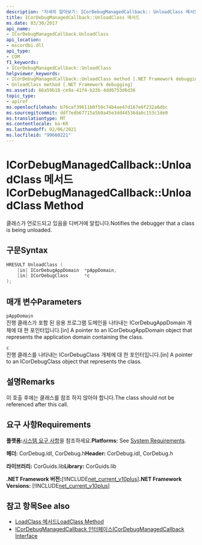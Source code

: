 ```yaml
---
description: '자세히 알아보기: ICorDebugManagedCallback:: UnloadClass 메서드'
title: ICorDebugManagedCallback::UnloadClass 메서드
ms.date: 03/30/2017
api_name:
- ICorDebugManagedCallback.UnloadClass
api_location:
- mscordbi.dll
api_type:
- COM
f1_keywords:
- ICorDebugManagedCallback::UnloadClass
helpviewer_keywords:
- ICorDebugManagedCallback::UnloadClass method [.NET Framework debugging]
- UnloadClass method [.NET Framework debugging]
ms.assetid: 66a59b18-ce9a-41f4-b23b-4dd6753d6d36
topic_type:
- apiref
ms.openlocfilehash: b76caf39611b0f59c74b4ae47d167e6f232a6dbc
ms.sourcegitcommit: ddf7edb67715a5b9a45e3dd44536dabc153c1de0
ms.translationtype: MT
ms.contentlocale: ko-KR
ms.lasthandoff: 02/06/2021
ms.locfileid: "99660221"
---
```

# <a name="icordebugmanagedcallbackunloadclass-method"></a><span data-ttu-id="b8596-103">ICorDebugManagedCallback::UnloadClass 메서드</span><span class="sxs-lookup"><span data-stu-id="b8596-103">ICorDebugManagedCallback::UnloadClass Method</span></span>

<span data-ttu-id="b8596-104">클래스가 언로드되고 있음을 디버거에 알립니다.</span><span class="sxs-lookup"><span data-stu-id="b8596-104">Notifies the debugger that a class is being unloaded.</span></span>  
  
## <a name="syntax"></a><span data-ttu-id="b8596-105">구문</span><span class="sxs-lookup"><span data-stu-id="b8596-105">Syntax</span></span>  
  
```cpp  
HRESULT UnloadClass (  
    [in] ICorDebugAppDomain  *pAppDomain,  
    [in] ICorDebugClass      *c  
);  
```  
  
## <a name="parameters"></a><span data-ttu-id="b8596-106">매개 변수</span><span class="sxs-lookup"><span data-stu-id="b8596-106">Parameters</span></span>  

 `pAppDomain`  
 <span data-ttu-id="b8596-107">진행 클래스가 포함 된 응용 프로그램 도메인을 나타내는 ICorDebugAppDomain 개체에 대 한 포인터입니다.</span><span class="sxs-lookup"><span data-stu-id="b8596-107">[in] A pointer to an ICorDebugAppDomain object that represents the application domain containing the class.</span></span>  
  
 `c`  
 <span data-ttu-id="b8596-108">진행 클래스를 나타내는 ICorDebugClass 개체에 대 한 포인터입니다.</span><span class="sxs-lookup"><span data-stu-id="b8596-108">[in] A pointer to an ICorDebugClass object that represents the class.</span></span>  
  
## <a name="remarks"></a><span data-ttu-id="b8596-109">설명</span><span class="sxs-lookup"><span data-stu-id="b8596-109">Remarks</span></span>  

 <span data-ttu-id="b8596-110">이 호출 후에는 클래스를 참조 하지 않아야 합니다.</span><span class="sxs-lookup"><span data-stu-id="b8596-110">The class should not be referenced after this call.</span></span>  
  
## <a name="requirements"></a><span data-ttu-id="b8596-111">요구 사항</span><span class="sxs-lookup"><span data-stu-id="b8596-111">Requirements</span></span>  

 <span data-ttu-id="b8596-112">**플랫폼:**[시스템 요구 사항](../../get-started/system-requirements.md)을 참조하세요.</span><span class="sxs-lookup"><span data-stu-id="b8596-112">**Platforms:** See [System Requirements](../../get-started/system-requirements.md).</span></span>  
  
 <span data-ttu-id="b8596-113">**헤더:** CorDebug.idl, CorDebug.h</span><span class="sxs-lookup"><span data-stu-id="b8596-113">**Header:** CorDebug.idl, CorDebug.h</span></span>  
  
 <span data-ttu-id="b8596-114">**라이브러리:** CorGuids.lib</span><span class="sxs-lookup"><span data-stu-id="b8596-114">**Library:** CorGuids.lib</span></span>  
  
 <span data-ttu-id="b8596-115">**.NET Framework 버전:**[!INCLUDE[net_current_v10plus](../../../../includes/net-current-v10plus-md.md)]</span><span class="sxs-lookup"><span data-stu-id="b8596-115">**.NET Framework Versions:** [!INCLUDE[net_current_v10plus](../../../../includes/net-current-v10plus-md.md)]</span></span>  
  
## <a name="see-also"></a><span data-ttu-id="b8596-116">참고 항목</span><span class="sxs-lookup"><span data-stu-id="b8596-116">See also</span></span>

- [<span data-ttu-id="b8596-117">LoadClass 메서드</span><span class="sxs-lookup"><span data-stu-id="b8596-117">LoadClass Method</span></span>](icordebugmanagedcallback-loadclass-method.md)
- [<span data-ttu-id="b8596-118">ICorDebugManagedCallback 인터페이스</span><span class="sxs-lookup"><span data-stu-id="b8596-118">ICorDebugManagedCallback Interface</span></span>](icordebugmanagedcallback-interface.md)
